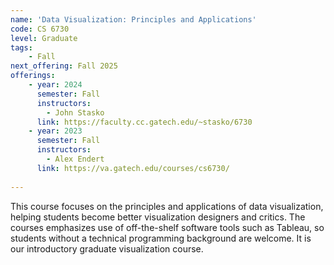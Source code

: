 ```yaml
---
name: 'Data Visualization: Principles and Applications'
code: CS 6730
level: Graduate
tags:
    - Fall
next_offering: Fall 2025
offerings:
    - year: 2024
      semester: Fall
      instructors: 
        - John Stasko
      link: https://faculty.cc.gatech.edu/~stasko/6730
    - year: 2023
      semester: Fall
      instructors: 
        - Alex Endert
      link: https://va.gatech.edu/courses/cs6730/
    
---
```


This course focuses on the principles and applications of data visualization, helping students become better visualization designers and critics. The courses emphasizes use of off-the-shelf software tools such as Tableau, so students without a technical programming background are welcome. It is our introductory graduate visualization course.
